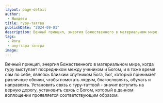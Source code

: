 ```yaml
---
layout: page-detail
author:
 - Яшодеви
title: гуру-таттва
publishDate: "2024-09-01"
description: Вечный принцип, энергия Божественного в материальном мире, когда гуру выступает посредником между учеником и Богом, и в тоже время сам по себе, являясь близким спутником Бога, Бог, который принимает различные облики, чтобы помогать людям, благословлять, обучать и направлять. Установить связь с гуру-таттвой - значит вступить на верную дорогу, установить связь с Богом, который в данном воплощении проявляется соответствующим образом.
tags:
 - йога
 - ануттара-тантра
image: 
---
```


Вечный принцип, энергия Божественного в материальном мире, когда гуру выступает посредником между учеником и Богом, и в тоже время сам по себе, являясь близким спутником Бога, Бог, который принимает различные облики, чтобы помогать людям, благословлять, обучать и направлять. Установить связь с гуру-таттвой - значит вступить на верную дорогу, установить связь с Богом, который в данном воплощении проявляется соответствующим образом.

